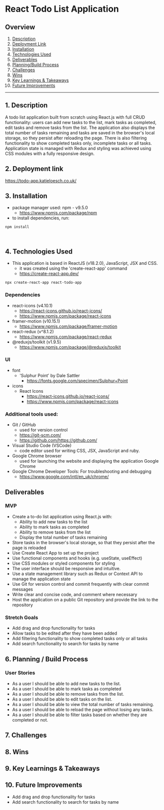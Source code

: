 # React Todo List Application

## Overview

1. [Description](#description)
2. [Deployment Link](#deployment-link)
3. [Installation](#installation)
4. [Technologies Used](#technologies)
5. [Deliverables](#deliverables)
6. [Planning/Build Process](#planning)
7. [Challenges](#challenges)
8. [Wins](#wins)
9. [Key Learnings & Takeaways](#takeaways)
10. [Future Improvements](#future-improvements)

---

## <a name="description"></a> 1. Description

A todo list application built from scratch using React.js with full CRUD functionality: users can add new tasks to the list, mark tasks as completed, edit tasks and remove tasks from the list.
The application also displays the total number of tasks remaining and tasks are saved in the browser's local storage, so they persist after reloading the page. There is also filtering functionality to show completed tasks only, incomplete tasks or all tasks.
Application state is managed with Redux and styling was achieved using CSS modules with a fully responsive design.

## <a name="deployment-link"></a> 2. Deployment link

https://todo-app.katieloesch.co.uk/

## <a name="installation"></a> 3. Installation

- package manager used: npm - v9.5.0
  - https://www.npmjs.com/package/npm
- to install dependencies, run:

```terminal
npm install
```

<br>

## <a name="technologies"></a> 4. Technologies Used

- This application is based in ReactJS (v18.2.0), JavaScript, JSX and CSS.
  - it was created using the 'create-react-app' command
  - https://create-react-app.dev/

```terminal
npx create-react-app react-todo-app
```

### Dependencies

- react-icons (v4.10.1)
  - https://react-icons.github.io/react-icons/
  - https://www.npmjs.com/package/react-icons
- framer-motion (v10.15.1)
  - https://www.npmjs.com/package/framer-motion
- react-redux (v^8.1.2)
  - https://www.npmjs.com/package/react-redux
- @reduxjs/toolkit (v1.9.5)
  - https://www.npmjs.com/package/@reduxjs/toolkit

### UI

- font
  - 'Sulphur Point' by Dale Sattler
    - https://fonts.google.com/specimen/Sulphur+Point
- icons
  - React Icons
    - https://react-icons.github.io/react-icons/
    - https://www.npmjs.com/package/react-icons

### Additional tools used:

- Git / GitHub
  - used for version control
  - https://git-scm.com/
  - https://github.com/https://github.com/
- Visual Studio Code (VSCode)
  - code editor used for writing CSS, JSX, JavaScript and ruby.
- Google Chrome browser
  - used for launching the website and displaying the application Google Chrome
- Google Chrome Developer Tools: For troubleshooting and debugging
  - https://www.google.com/intl/en_uk/chrome/

## Deliverables

### MVP

- Create a to-do list application using React.js with:
  - Ability to add new tasks to the list
  - Ability to mark tasks as completed
  - Ability to remove tasks from the list
  - Display the total number of tasks remaining
- Store tasks in the browser's local storage, so that they persist after the page is reloaded
- Use Create React App to set up the project
- Use functional components and hooks (e.g. useState, useEffect)
- Use CSS modules or styled components for styling
- The user interface should be responsive and intuitive.
- Use a state management library such as Redux or Context API to manage the application state
- Use Git for version control and commit frequently with clear commit messages
- Write clear and concise code, and comment where necessary
- Host the application on a public Git repository and provide the link to the repository

### Stretch Goals

- Add drag and drop functionality for tasks
- Allow tasks to be edited after they have been added
- Add filtering functionality to show completed tasks only or all tasks
- Add search functionality to search for tasks by name

## <a name="planning"></a>6. Planning / Build Process

### User Stories

- As a user I should be able to add new tasks to the list.
- As a user I should be able to mark tasks as completed
- As a user I should be able to remove tasks from the list.
- As a user I should be able to edit tasks on the list.
- As a user I should be able to view the total number of tasks remaining.
- As a user I should be able to reload the page without losing any tasks.
- As a user I should be able to filter tasks based on whether they are completed or not.

## 7. <a name="challenges"></a> Challenges

## 8. <a name="wins"></a> Wins

## <a name="takeaways"></a> 9. Key Learnings & Takeaways

## <a name="future-improvements"></a> 10. Future Improvements

- Add drag and drop functionality for tasks
- Add search functionality to search for tasks by name
